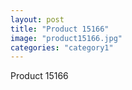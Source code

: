 ```yaml
---
layout: post
title: "Product 15166"
image: "product15166.jpg"
categories: "category1"
---
```

Product 15166
